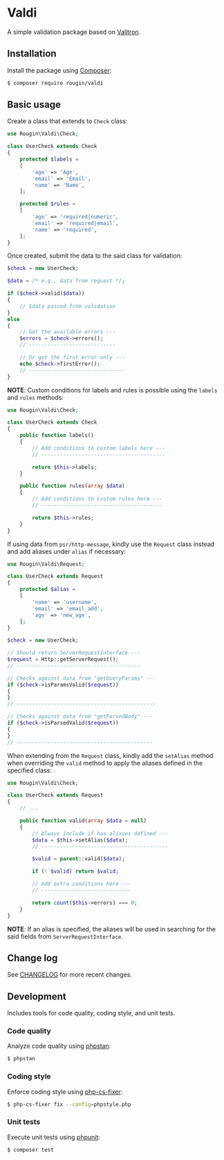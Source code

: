 # Valdi

A simple validation package based on [Valitron](https://github.com/vlucas/valitron).

## Installation

Install the package using [Composer](https://getcomposer.org/):

``` bash
$ composer require rougin/valdi
```

## Basic usage

Create a class that extends to `Check` class:

``` php
use Rougin\Valdi\Check;

class UserCheck extends Check
{
    protected $labels =
    [
        'age' => 'Age',
        'email' => 'Email',
        'name' => 'Name',
    ];

    protected $rules =
    [
        'age' => 'required|numeric',
        'email' => 'required|email',
        'name' => 'required',
    ];
}
```

Once created, submit the data to the said class for validation:

``` php
$check = new UserCheck;

$data = /* e.g., data from request */;

if ($check->valid($data))
{
    // $data passed from validation
}
else
{
    // Get the available errors ---
    $errors = $check->errors();
    // ----------------------------

    // Or get the first error only ---
    echo $check->firstError();
    // -------------------------------
}
```

**NOTE**: Custom conditions for labels and rules is possible using the `labels` and `rules` methods:

``` php
use Rougin\Valdi\Check;

class UserCheck extends Check
{
    public function labels()
    {
        // Add conditions to custom labels here ---
        // ----------------------------------------

        return $this->labels;
    }

    public function rules(array $data)
    {
        // Add conditions to custom rules here ---
        // ---------------------------------------

        return $this->rules;
    }
}
```

If using data from `psr/http-message`, kindly use the `Request` class instead and add aliases under `alias` if necessary:

``` php
use Rougin\Valdi\Request;

class UserCheck extends Request
{
    protected $alias =
    [
        'name' => 'username',
        'email' => 'email_add',
        'age' => 'new_age',
    ];
}
```

``` php
$check = new UserCheck;

// Should return ServerRequestInterface ---
$request = Http::getServerRequest();
// ----------------------------------------

// Checks against data from "getQueryParams" ---
if ($check->isParamsValid($request))
{
}
// ---------------------------------------------

// Checks against data from "getParsedBody" ---
if ($check->isParsedValid($request))
{
}
// --------------------------------------------
```

When extending from the `Request` class, kindly add the `setAlias` method when overriding the `valid` method to apply the aliases defined in the specified class:

``` php
use Rougin\Valdi\Check;

class UserCheck extends Request
{
    // ...

    public function valid(array $data = null)
    {
        // Always include if has aliases defined ---
        $data = $this->setAlias($data);
        // -----------------------------------------

        $valid = parent::valid($data);

        if (! $valid) return $valid;

        // Add extra conditions here ---
        // -----------------------------

        return count($this->errors) === 0;
    }
}
```

**NOTE**: If an alias is specified, the aliases will be used in searching for the said fields from `ServerRequestInterface`.

## Change log

See [CHANGELOG](CHANGELOG.md) for more recent changes.

## Development

Includes tools for code quality, coding style, and unit tests.

### Code quality

Analyze code quality using [phpstan](https://phpstan.org/):

``` bash
$ phpstan
```

### Coding style

Enforce coding style using [php-cs-fixer](https://cs.symfony.com/):

``` bash
$ php-cs-fixer fix --config=phpstyle.php
```

### Unit tests

Execute unit tests using [phpunit](https://phpunit.de/index.html):

``` bash
$ composer test
```
